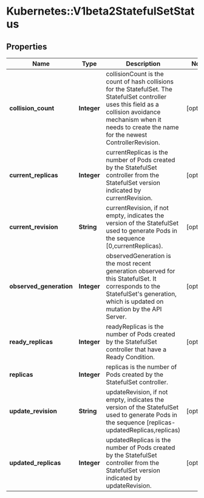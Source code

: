 # Kubernetes::V1beta2StatefulSetStatus

## Properties
Name | Type | Description | Notes
------------ | ------------- | ------------- | -------------
**collision_count** | **Integer** | collisionCount is the count of hash collisions for the StatefulSet. The StatefulSet controller uses this field as a collision avoidance mechanism when it needs to create the name for the newest ControllerRevision. | [optional] 
**current_replicas** | **Integer** | currentReplicas is the number of Pods created by the StatefulSet controller from the StatefulSet version indicated by currentRevision. | [optional] 
**current_revision** | **String** | currentRevision, if not empty, indicates the version of the StatefulSet used to generate Pods in the sequence [0,currentReplicas). | [optional] 
**observed_generation** | **Integer** | observedGeneration is the most recent generation observed for this StatefulSet. It corresponds to the StatefulSet&#39;s generation, which is updated on mutation by the API Server. | [optional] 
**ready_replicas** | **Integer** | readyReplicas is the number of Pods created by the StatefulSet controller that have a Ready Condition. | [optional] 
**replicas** | **Integer** | replicas is the number of Pods created by the StatefulSet controller. | 
**update_revision** | **String** | updateRevision, if not empty, indicates the version of the StatefulSet used to generate Pods in the sequence [replicas-updatedReplicas,replicas) | [optional] 
**updated_replicas** | **Integer** | updatedReplicas is the number of Pods created by the StatefulSet controller from the StatefulSet version indicated by updateRevision. | [optional] 


